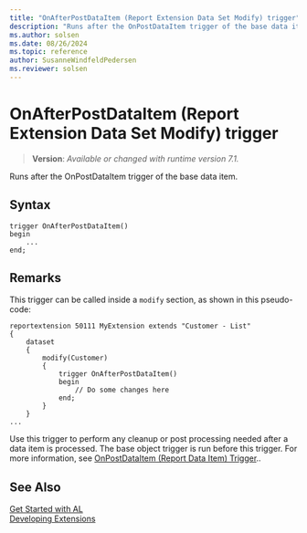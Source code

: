 ```yaml
---
title: "OnAfterPostDataItem (Report Extension Data Set Modify) trigger"
description: "Runs after the OnPostDataItem trigger of the base data item."
ms.author: solsen
ms.date: 08/26/2024
ms.topic: reference
author: SusanneWindfeldPedersen
ms.reviewer: solsen
---
```

[//]: # (START>DO_NOT_EDIT)
[//]: # (IMPORTANT:Do not edit any of the content between here and the END>DO_NOT_EDIT.)
[//]: # (Any modifications should be made in the .xml files in the ModernDev repo.)

# OnAfterPostDataItem (Report Extension Data Set Modify) trigger
> **Version**: _Available or changed with runtime version 7.1._

Runs after the OnPostDataItem trigger of the base data item.


## Syntax
```AL
trigger OnAfterPostDataItem()
begin
    ...
end;
```



[//]: # (IMPORTANT: END>DO_NOT_EDIT)

## Remarks

This trigger can be called inside a `modify` section, as shown in this pseudo-code:

```al
reportextension 50111 MyExtension extends "Customer - List"
{
    dataset
    {
        modify(Customer)
        {
            trigger OnAfterPostDataItem()
            begin
                // Do some changes here
            end;
        }
    }
...
```

Use this trigger to perform any cleanup or post processing needed after a data item is processed. The base object trigger is run before this trigger. For more information, see [OnPostDataItem (Report Data Item) Trigger](../reportdataitem/devenv-onpostdataitem-reportdataitem-trigger.md)..  


## See Also  
[Get Started with AL](../../devenv-get-started.md)  
[Developing Extensions](../../devenv-dev-overview.md)  